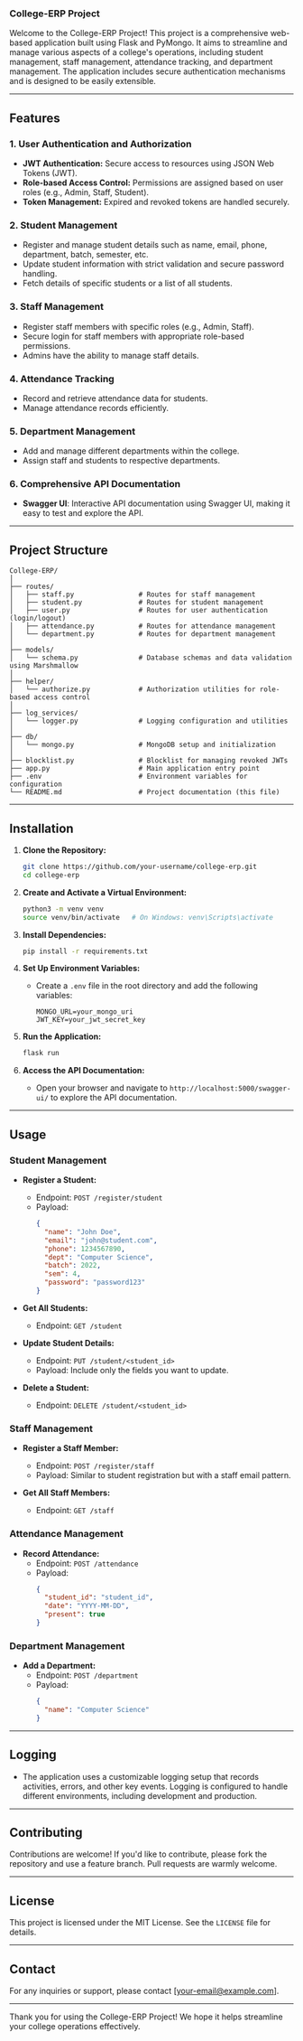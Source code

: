 ### College-ERP Project

Welcome to the College-ERP Project! This project is a comprehensive web-based application built using Flask and PyMongo. It aims to streamline and manage various aspects of a college's operations, including student management, staff management, attendance tracking, and department management. The application includes secure authentication mechanisms and is designed to be easily extensible.

---

## Features

### 1. **User Authentication and Authorization**
   - **JWT Authentication:** Secure access to resources using JSON Web Tokens (JWT).
   - **Role-based Access Control:** Permissions are assigned based on user roles (e.g., Admin, Staff, Student).
   - **Token Management:** Expired and revoked tokens are handled securely.

### 2. **Student Management**
   - Register and manage student details such as name, email, phone, department, batch, semester, etc.
   - Update student information with strict validation and secure password handling.
   - Fetch details of specific students or a list of all students.

### 3. **Staff Management**
   - Register staff members with specific roles (e.g., Admin, Staff).
   - Secure login for staff members with appropriate role-based permissions.
   - Admins have the ability to manage staff details.

### 4. **Attendance Tracking**
   - Record and retrieve attendance data for students.
   - Manage attendance records efficiently.

### 5. **Department Management**
   - Add and manage different departments within the college.
   - Assign staff and students to respective departments.

### 6. **Comprehensive API Documentation**
   - **Swagger UI**: Interactive API documentation using Swagger UI, making it easy to test and explore the API.

---

## Project Structure

```plaintext
College-ERP/
│
├── routes/
│   ├── staff.py                # Routes for staff management
│   ├── student.py              # Routes for student management
│   ├── user.py                 # Routes for user authentication (login/logout)
│   ├── attendance.py           # Routes for attendance management
│   └── department.py           # Routes for department management
│
├── models/
│   └── schema.py               # Database schemas and data validation using Marshmallow
│
├── helper/
│   └── authorize.py            # Authorization utilities for role-based access control
│
├── log_services/
│   └── logger.py               # Logging configuration and utilities
│
├── db/
│   └── mongo.py                # MongoDB setup and initialization
│
├── blocklist.py                # Blocklist for managing revoked JWTs
├── app.py                      # Main application entry point
├── .env                        # Environment variables for configuration
└── README.md                   # Project documentation (this file)
```

---

## Installation

1. **Clone the Repository:**
   ```bash
   git clone https://github.com/your-username/college-erp.git
   cd college-erp
   ```

2. **Create and Activate a Virtual Environment:**
   ```bash
   python3 -m venv venv
   source venv/bin/activate   # On Windows: venv\Scripts\activate
   ```

3. **Install Dependencies:**
   ```bash
   pip install -r requirements.txt
   ```

4. **Set Up Environment Variables:**
   - Create a `.env` file in the root directory and add the following variables:
     ```plaintext
     MONGO_URL=your_mongo_uri
     JWT_KEY=your_jwt_secret_key
     ```

5. **Run the Application:**
   ```bash
   flask run
   ```

6. **Access the API Documentation:**
   - Open your browser and navigate to `http://localhost:5000/swagger-ui/` to explore the API documentation.

---

## Usage

### **Student Management**

- **Register a Student:**
  - Endpoint: `POST /register/student`
  - Payload:
    ```json
    {
      "name": "John Doe",
      "email": "john@student.com",
      "phone": 1234567890,
      "dept": "Computer Science",
      "batch": 2022,
      "sem": 4,
      "password": "password123"
    }
    ```

- **Get All Students:**
  - Endpoint: `GET /student`

- **Update Student Details:**
  - Endpoint: `PUT /student/<student_id>`
  - Payload: Include only the fields you want to update.

- **Delete a Student:**
  - Endpoint: `DELETE /student/<student_id>`

### **Staff Management**

- **Register a Staff Member:**
  - Endpoint: `POST /register/staff`
  - Payload: Similar to student registration but with a staff email pattern.

- **Get All Staff Members:**
  - Endpoint: `GET /staff`

### **Attendance Management**

- **Record Attendance:**
  - Endpoint: `POST /attendance`
  - Payload:
    ```json
    {
      "student_id": "student_id",
      "date": "YYYY-MM-DD",
      "present": true
    }
    ```

### **Department Management**

- **Add a Department:**
  - Endpoint: `POST /department`
  - Payload:
    ```json
    {
      "name": "Computer Science"
    }
    ```

---

## Logging

- The application uses a customizable logging setup that records activities, errors, and other key events. Logging is configured to handle different environments, including development and production.

---

## Contributing

Contributions are welcome! If you'd like to contribute, please fork the repository and use a feature branch. Pull requests are warmly welcome.

---

## License

This project is licensed under the MIT License. See the `LICENSE` file for details.

---

## Contact

For any inquiries or support, please contact [your-email@example.com].

---

Thank you for using the College-ERP Project! We hope it helps streamline your college operations effectively.